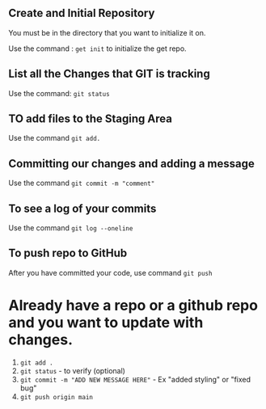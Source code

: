 ## Create and Initial Repository
You must be in the directory that you want to initialize it on.

Use the command : `get init` to initialize the get repo.

## List all the Changes that GIT is tracking

Use the command: `git status`

## TO add files to the Staging Area

Use the command `git add.`

## Committing our changes and adding a message

Use the command `git commit -m "comment"`

## To see a log of your commits

Use the command `git log --oneline`

## To push repo to GitHub

After you have committed your code, use command `git push`

# Already have a repo or a github repo and you want to update with changes.

1. `git add .`
2. `git status` - to verify (optional)
3. `git commit -m "ADD NEW MESSAGE HERE"` - Ex "added styling" or "fixed bug"
4. `git push origin main`